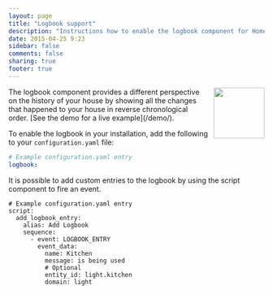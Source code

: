 ```yaml
---
layout: page
title: "Logbook support"
description: "Instructions how to enable the logbook component for Home Assistant."
date: 2015-04-25 9:23
sidebar: false
comments: false
sharing: true
footer: true
---
```


<img src='/images/screenshots/logbook.png' style='margin-left:10px; float: right;' height="100" />
The logbook component provides a different perspective on the history of your house by showing all
the changes that happened to your house in reverse chronological order.
[See the demo for a live example](/demo/).

To enable the logbook in your installation, add the following to your `configuration.yaml` file:

```yaml
# Example configuration.yaml entry
logbook:
```

It is possible to add custom entries to the logbook by using the script component to fire an event.

```
# Example configuration.yaml entry
script:
  add_logbook_entry:
    alias: Add Logbook
    sequence:
      - event: LOGBOOK_ENTRY
        event_data:
          name: Kitchen
          message: is being used
          # Optional
          entity_id: light.kitchen
          domain: light
```
